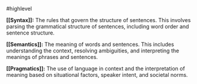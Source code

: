 #highlevel 

**[[Syntax]]:** The rules that govern the structure of sentences. This involves parsing the grammatical structure of sentences, including word order and sentence structure.

**[[Semantics]]:** The meaning of words and sentences. This includes understanding the context, resolving ambiguities, and interpreting the meanings of phrases and sentences.

**[[Pragmatics]]:** The use of language in context and the interpretation of meaning based on situational factors, speaker intent, and societal norms.